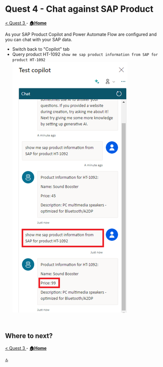 # Quest 4 - Chat against SAP Product 

[ < Quest 3 ](quest3.md) - **[🏠Home](../README.md)**

As your SAP Product Copilot and Power Automate Flow are configured and you can chat with your SAP data. 


* Switch back to "Copilot" tab
* Query product HT-1092 `show me sap product information from SAP for product HT-1092`
 ![Sign In](../media/quest4/4-check-product.png) <br>

<br>



## Where to next?

[ < Quest 3 ](quest3.md) - **[🏠Home](../README.md)**

[🔝](#)
